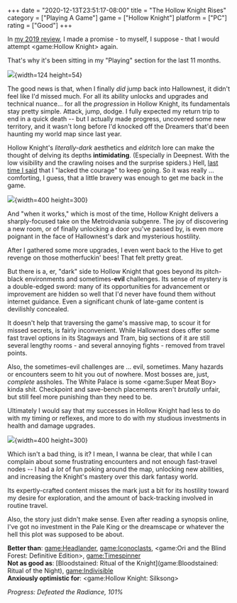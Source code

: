 +++
date = "2020-12-13T23:51:17-08:00"
title = "The Hollow Knight Rises"
category = ["Playing A Game"]
game = ["Hollow Knight"]
platform = ["PC"]
rating = ["Good"]
+++

In [my 2019 review](%site.BaseURL%2020/01/01/2019-in-review-less-isnt-more/), I made a promise - to myself, I suppose - that I would attempt <game:Hollow Knight> again.

That's why it's been sitting in my "Playing" section for the last 11 months.

![](%site.BaseURL%hollowknight_lastplayed.png){width=124 height=54}

The good news is that, when I finally <i>did</i> jump back into Hallownest, it didn't feel like I'd missed much.  For all its ability unlocks and upgrades and technical nuance... for all the <i>progression</i> in Hollow Knight, its fundamentals stay pretty simple.  Attack, jump, dodge.  I fully expected my return trip to end in a quick death -- but I actually made progress, uncovered some new territory, and it wasn't long before I'd knocked off the Dreamers that'd been haunting my world map since last year.

Hollow Knight's <i>literally-dark</i> aesthetics and <i>eldritch</i> lore can make the thought of delving its depths <b>intimidating</b>.  (Especially in Deepnest.  With the low visibility and the crawling noises and the surprise spiders.)  Hell, [last time I said](%site.BaseURL%2019/10/06/anything-but-hollow/) that I "lacked the courage" to keep going.  So it was really ... comforting, I guess, that a little bravery was enough to get me back in the game.

![](%site.BaseURL%hollowknight_fear.jpg){width=400 height=300}

And "when it works," which is most of the time, Hollow Knight delivers a sharply-focused take on the Metroidvania subgenre.  The joy of discovering a new room, or of finally unlocking a door you've passed by, is even more poignant in the face of Hallownest's dark and mysterious hostility.

After I gathered some more upgrades, I even went back to the Hive to get revenge on those motherfuckin' bees!  That felt pretty great.

But there is a, er, "dark" side to Hollow Knight that goes beyond its pitch-black environments and sometimes-<b>evil</b> challenges.  Its sense of mystery is a double-edged sword: many of its opportunities for advancement or improvement are hidden so well that I'd never have found them without internet guidance.  Even a significant chunk of late-game content is devilishly concealed.

It doesn't help that traversing the game's massive map, to scour it for missed secrets, is fairly inconvenient.  While Hallownest does offer some fast travel options in its Stagways and Tram, big sections of it are still several lengthy rooms - and several annoying fights - removed from travel points.

Also, the sometimes-evil challenges are ... evil, sometimes.  Many hazards or encounters seem to hit you out of nowhere.  Most bosses are, just, <i>complete</i> assholes.  The White Palace is some <game:Super Meat Boy> kinda shit.  Checkpoint and save-bench placements aren't <i>brutally</i> unfair, but still feel more punishing than they need to be.

Ultimately I would say that my successes in Hollow Knight had less to do with my timing or reflexes, and more to do with my studious investments in health and damage upgrades.

![](%site.BaseURL%hollowknight_strength.jpg){width=400 height=300}

Which isn't a bad thing, is it?  I mean, I wanna be clear, that while I can complain about some frustrating encounters and not enough fast-travel nodes -- I had a <i>lot</i> of fun poking around the map, unlocking new abilities, and increasing the Knight's mastery over this dark fantasy world.

Its expertly-crafted content misses the mark just a bit for its hostility toward my desire for exploration, and the amount of back-tracking involved in routine travel.

Also, the story just didn't make sense.  Even after reading a synopsis online, I've got no investment in the Pale King or the dreamscape or whatever the hell this plot was supposed to be about.

<b>Better than</b>: <game:Headlander>, <game:Iconoclasts>, <game:Ori and the Blind Forest: Definitive Edition>, <game:Timespinner>  
<b>Not as good as</b>: [Bloodstained: Ritual of the Knight](game:Bloodstained: Ritual of the Night), <game:Indivisible>  
<b>Anxiously optimistic for</b>: <game:Hollow Knight: Silksong>

<i>Progress: Defeated the Radiance, 101\%</i>
